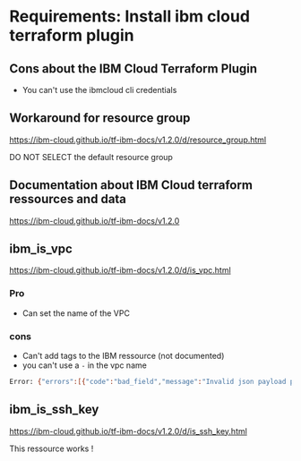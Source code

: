 # Requirements: Install ibm cloud terraform plugin


## Cons about the IBM Cloud Terraform Plugin
- You can't use the ibmcloud cli credentials

## Workaround for resource group
https://ibm-cloud.github.io/tf-ibm-docs/v1.2.0/d/resource_group.html

DO NOT SELECT the default resource group

## Documentation about IBM Cloud terraform ressources and data
https://ibm-cloud.github.io/tf-ibm-docs/v1.2.0

## ibm_is_vpc
https://ibm-cloud.github.io/tf-ibm-docs/v1.2.0/d/is_vpc.html

### Pro
- Can set the name of the VPC

### cons
- Can't add tags to the IBM ressource (not documented)
- you can't use a `-` in the vpc name

```bash
Error: {"errors":[{"code":"bad_field","message":"Invalid json payload provided","target":{"name":"vpcs.vpcs.name","type":"field"}}],"trace":"b7a252bb-0a4e-4758-9995-afe30193ae7b"}
```

## ibm_is_ssh_key
https://ibm-cloud.github.io/tf-ibm-docs/v1.2.0/d/is_ssh_key.html

This ressource works !


